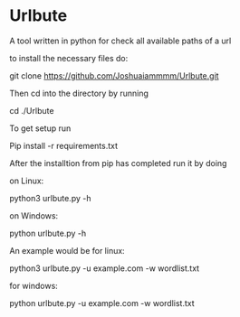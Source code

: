 # Urlbute
A tool written in python for check all available paths of a url

to install the necessary files do:

git clone https://github.com/Joshuaiammmm/Urlbute.git

Then cd into the directory by running

cd ./Urlbute

To get setup run

Pip install -r requirements.txt

After the installtion from pip has completed run it by doing

on Linux:

python3 urlbute.py -h

on Windows:

python urlbute.py -h

An example would be for linux:

python3 urlbute.py -u example.com -w wordlist.txt

for windows:

python urlbute.py -u example.com -w wordlist.txt
